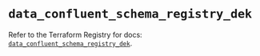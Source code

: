# `data_confluent_schema_registry_dek`

Refer to the Terraform Registry for docs: [`data_confluent_schema_registry_dek`](https://registry.terraform.io/providers/confluentinc/confluent/2.9.0/docs/data-sources/schema_registry_dek).
